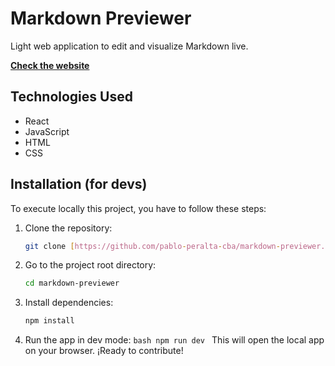 # Markdown Previewer

Light web application to edit and visualize Markdown live.

**[Check the website](https://markdown-previewer-wp88.onrender.com/)**

## Technologies Used

- React
- JavaScript
- HTML
- CSS

## Installation (for devs)

To execute locally this project, you have to follow these steps:

1.  Clone the repository:
    ```bash
    git clone [https://github.com/pablo-peralta-cba/markdown-previewer.git](https://github.com/pablo-peralta-cba/markdown-previewer.git)
    ```
2.  Go to the project root directory:
    ```bash
    cd markdown-previewer
    ```
3.  Install dependencies:
    ```bash
    npm install
    ```
4.  Run the app in dev mode:
    `bash
    npm run dev
    `
    This will open the local app on your browser. ¡Ready to contribute!
